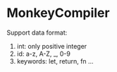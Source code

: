 # MonkeyCompiler

Support data format:
1. int: only positive integer 
2. id: a-z, A-Z, _, 0-9
4. keywords: let, return, fn ...